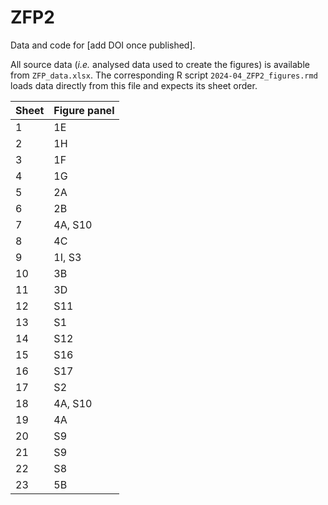 # ZFP2
Data and code for [add DOI once published].

All source data (*i.e.* analysed data used to create the figures) is available from `ZFP_data.xlsx`. 
The corresponding R script `2024-04_ZFP2_figures.rmd` loads data directly from this file and expects its sheet order.

Sheet|Figure panel
-----|------------
1    |1E
2    |1H
3    |1F
4    |1G
5    |2A
6    |2B
7    |4A, S10
8    |4C
9    |1I, S3
10   |3B
11   |3D
12   |S11
13   |S1
14   |S12
15   |S16
16   |S17
17   |S2
18   |4A, S10
19   |4A
20   |S9
21   |S9
22   |S8
23   |5B



